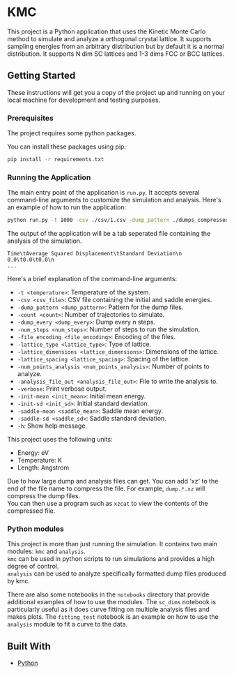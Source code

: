 # KMC

This project is a Python application that uses the Kinetic Monte Carlo method to simulate and analyze a orthogonal crystal lattice. It supports sampling energies from an arbitrary distribution but by default it is a normal distribution. It supports N dim SC lattices and 1-3 dims FCC or BCC lattices. 

## Getting Started

These instructions will get you a copy of the project up and running on your local machine for development and testing purposes.

### Prerequisites

The project requires some python packages.

You can install these packages using pip:

```bash
pip install -r requirements.txt
```

### Running the Application

The main entry point of the application is `run.py`. It accepts several command-line arguments to customize the simulation and analysis. Here's an example of how to run the application:

```bash
python run.py -t 1000 -csv ./csv/1.csv -dump_pattern ./dumps_compressed/dump.*.xz -count 200 -dump_every 100 -num_steps 100000 -file_encoding utf-8 -lattice_type fcc -lattice_dimensions 10,10,10 -lattice_spacing 1.0 -num_points_analysis 20000 -analysis_file_out ./analysis_files/analysis.txt -verbose
```

The output of the application will be a tab seperated file containing the analysis of the simulation.
```text
Time\tAverage Squared Displacement\tStandard Deviation\n
0.0\t0.0\t0.0\n
...
```

Here's a brief explanation of the command-line arguments:

- `-t <temperature>`: Temperature of the system.
- `-csv <csv_file>`: CSV file containing the initial and saddle energies.
- `-dump_pattern <dump_pattern>`: Pattern for the dump files.
- `-count <count>`: Number of trajectories to simulate.
- `-dump_every <dump_every>`: Dump every n steps.
- `-num_steps <num_steps>`: Number of steps to run the simulation.
- `-file_encoding <file_encoding>`: Encoding of the files.
- `-lattice_type <lattice_type>`: Type of lattice.
- `-lattice_dimensions <lattice_dimensions>`: Dimensions of the lattice.
- `-lattice_spacing <lattice_spacing>`: Spacing of the lattice.
- `-num_points_analysis <num_points_analysis>`: Number of points to analyze.
- `-analysis_file_out <analysis_file_out>`: File to write the analysis to.
- `-verbose`: Print verbose output.
- `-init-mean <init_mean>`: Initial mean energy.
- `-init-sd <init_sd>`: Initial standard deviation.
- `-saddle-mean <saddle_mean>`: Saddle mean energy.
- `-saddle-sd <saddle_sd>`: Saddle standard deviation.
- `-h`: Show help message.

This project uses the following units:
- Energy: eV
- Temperature: K
- Length: Angstrom

Due to how large dump and analysis files can get. You can add 'xz' to the end of the file name to compress the file. For example, `dump.*.xz` will compress the dump files. \
You can then use a program such as `xzcat` to view the contents of the compressed file. 

### Python modules

This project is more than just running the simulation. It contains two main modules: `kmc` and `analysis`. \
`kmc` can be used in python scripts to run simulations and provides a high degree of control. \
`analysis` can be used to analyze specifically formatted dump files produced by kmc.

There are also some notebooks in the `notebooks` directory that provide additional examples of how to use the modules.
The `sc_dims` notebook is particularly useful as it does curve fitting on multiple analysis files and makes plots. 
The `fitting_test` notebook is an example on how to use the `analysis` module to fit a curve to the data.

## Built With

- [Python](https://www.python.org/)
